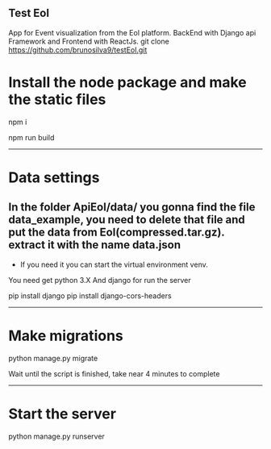 ## Test Eol
App for Event visualization from the Eol platform.
BackEnd with Django api Framework and Frontend with ReactJs.
git clone https://github.com/brunosilva9/testEol.git
# Install the node package and make the static files 
npm i 

npm run build

----------------------------------------------------
# Data settings
In the folder ApiEol/data/
    you gonna find the file data_example, you need to delete that file and put the data from Eol(compressed.tar.gz).
    extract it with the name data.json
----------------------------------------------------
* If you need it you can start the virtual environment venv.

You need get python 3.X
And django for run the server

pip install django
pip install django-cors-headers

--------------------------------------------------

# Make migrations

python manage.py migrate

Wait until the script is finished, take near 4 minutes to complete 

--------------------
# Start the server

python manage.py runserver

